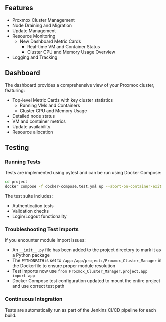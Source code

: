 ## Features

- Proxmox Cluster Management
- Node Draining and Migration
- Update Management
- Resource Monitoring
  - New Dashboard Metric Cards
    - Real-time VM and Container Status
    - Cluster CPU and Memory Usage Overview
- Logging and Tracking

## Dashboard

The dashboard provides a comprehensive view of your Proxmox cluster, featuring:

- Top-level Metric Cards with key cluster statistics
  - Running VMs and Containers
  - Cluster CPU and Memory Usage
- Detailed node status
- VM and container metrics
- Update availability
- Resource allocation

## Testing

### Running Tests

Tests are implemented using pytest and can be run using Docker Compose:

```bash
cd project
docker compose -f docker-compose.test.yml up --abort-on-container-exit
```

The test suite includes:
- Authentication tests
- Validation checks
- Login/Logout functionality

### Troubleshooting Test Imports

If you encounter module import issues:
- An `__init__.py` file has been added to the project directory to mark it as a Python package
- The `PYTHONPATH` is set to `/app:/app/project:/Proxmox_Cluster_Manager` in the Dockerfile to ensure proper module resolution
- Test imports now use `from Proxmox_Cluster_Manager.project.app import app` 
- Docker Compose test configuration updated to mount the entire project and use correct test path

### Continuous Integration

Tests are automatically run as part of the Jenkins CI/CD pipeline for each build.
